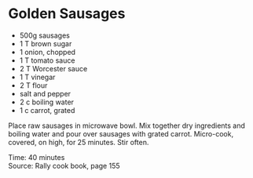 # Golden Sausages

* 500g sausages
* 1 T brown sugar
* 1 onion, chopped
* 1 T tomato sauce
* 2 T Worcester sauce
* 1 T vinegar
* 2 T flour
* salt and pepper
* 2 c boiling water
* 1 c carrot, grated

Place raw sausages in microwave bowl.  Mix together dry ingredients and boiling water and pour over sausages with grated carrot.  Micro-cook, covered, on high, for 25 minutes.  Stir often.

Time: 40 minutes  
Source: Rally cook book, page 155

